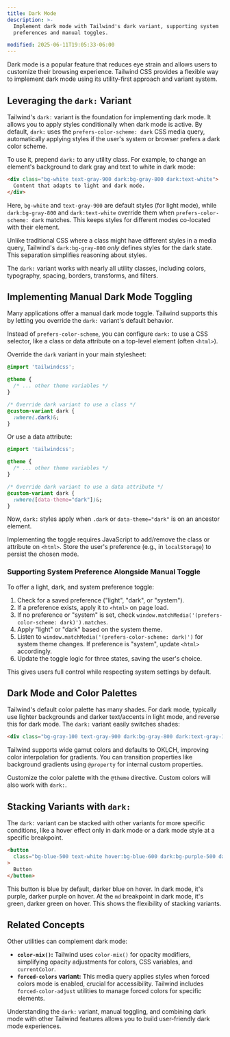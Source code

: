 ```yaml
---
title: Dark Mode
description: >-
  Implement dark mode with Tailwind's dark variant, supporting system
  preferences and manual toggles.

modified: 2025-06-11T19:05:33-06:00
---
```


Dark mode is a popular feature that reduces eye strain and allows users to customize their browsing experience. Tailwind CSS provides a flexible way to implement dark mode using its utility-first approach and variant system.

## Leveraging the `dark:` Variant

Tailwind's `dark:` variant is the foundation for implementing dark mode. It allows you to apply styles conditionally when dark mode is active. By default, `dark:` uses the `prefers-color-scheme: dark` CSS media query, automatically applying styles if the user's system or browser prefers a dark color scheme.

To use it, prepend `dark:` to any utility class. For example, to change an element's background to dark gray and text to white in dark mode:

```html tailwind
<div class="bg-white text-gray-900 dark:bg-gray-800 dark:text-white">
  Content that adapts to light and dark mode.
</div>
```

Here, `bg-white` and `text-gray-900` are default styles (for light mode), while `dark:bg-gray-800` and `dark:text-white` override them when `prefers-color-scheme: dark` matches. This keeps styles for different modes co-located with their element.

Unlike traditional CSS where a class might have different styles in a media query, Tailwind's `dark:bg-gray-800` _only_ defines styles for the dark state. This separation simplifies reasoning about styles.

The `dark:` variant works with nearly all utility classes, including colors, typography, spacing, borders, transforms, and filters.

## Implementing Manual Dark Mode Toggling

Many applications offer a manual dark mode toggle. Tailwind supports this by letting you override the `dark:` variant's default behavior.

Instead of `prefers-color-scheme`, you can configure `dark:` to use a CSS selector, like a class or data attribute on a top-level element (often `<html>`).

Override the `dark` variant in your main stylesheet:

```css
@import 'tailwindcss';

@theme {
  /* ... other theme variables */
}

/* Override dark variant to use a class */
@custom-variant dark {
  :where(.dark)&;
}
```

Or use a data attribute:

```css
@import 'tailwindcss';

@theme {
  /* ... other theme variables */
}

/* Override dark variant to use a data attribute */
@custom-variant dark {
  :where([data-theme="dark"])&;
}
```

Now, `dark:` styles apply when `.dark` or `data-theme="dark"` is on an ancestor element.

Implementing the toggle requires JavaScript to add/remove the class or attribute on `<html>`. Store the user's preference (e.g., in `localStorage`) to persist the chosen mode.

### Supporting System Preference Alongside Manual Toggle

To offer a light, dark, and system preference toggle:

1.  Check for a saved preference ("light", "dark", or "system").
2.  If a preference exists, apply it to `<html>` on page load.
3.  If no preference or "system" is set, check `window.matchMedia('(prefers-color-scheme: dark)').matches`.
4.  Apply "light" or "dark" based on the system theme.
5.  Listen to `window.matchMedia('(prefers-color-scheme: dark)')` for system theme changes. If preference is "system", update `<html>` accordingly.
6.  Update the toggle logic for three states, saving the user's choice.

This gives users full control while respecting system settings by default.

## Dark Mode and Color Palettes

Tailwind's default color palette has many shades. For dark mode, typically use lighter backgrounds and darker text/accents in light mode, and reverse this for dark mode. The `dark:` variant easily switches shades:

```html tailwind
<div class="bg-gray-100 text-gray-900 dark:bg-gray-800 dark:text-gray-100">Content</div>
```

Tailwind supports wide gamut colors and defaults to OKLCH, improving color interpolation for gradients. You can transition properties like background gradients using `@property` for internal custom properties.

Customize the color palette with the `@theme` directive. Custom colors will also work with `dark:`.

## Stacking Variants with `dark:`

The `dark:` variant can be stacked with other variants for more specific conditions, like a hover effect only in dark mode or a dark mode style at a specific breakpoint.

```html tailwind
<button
  class="bg-blue-500 text-white hover:bg-blue-600 dark:bg-purple-500 dark:text-white dark:hover:bg-purple-600 md:dark:bg-green-500 md:dark:hover:bg-green-600"
>
  Button
</button>
```

This button is blue by default, darker blue on hover. In dark mode, it's purple, darker purple on hover. At the `md` breakpoint in dark mode, it's green, darker green on hover. This shows the flexibility of stacking variants.

## Related Concepts

Other utilities can complement dark mode:

- **`color-mix()`:** Tailwind uses `color-mix()` for opacity modifiers, simplifying opacity adjustments for colors, CSS variables, and `currentColor`.
- **`forced-colors` variant:** This media query applies styles when forced colors mode is enabled, crucial for accessibility. Tailwind includes `forced-color-adjust` utilities to manage forced colors for specific elements.

Understanding the `dark:` variant, manual toggling, and combining dark mode with other Tailwind features allows you to build user-friendly dark mode experiences.
